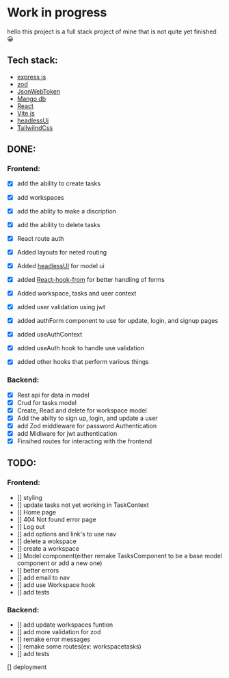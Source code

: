 # Work in progress
hello this project is a full stack project of mine that is not quite yet finished😀

## Tech stack:

- [express js](http://expressjs.com/)
- [zod](https://zod.dev/)
- [JsonWebToken](https://jwt.io/)
- [Mango db](https://www.mongodb.com/fr-fr)
- [React](https://fr.legacy.reactjs.org/)
- [Vite js](https://vitejs.dev/)
- [headlessUi](https://headlessui.com/)
- [TailwiindCss](https://tailwindcss.com/)

## DONE:

### Frontend:
- [x] add the ability to create tasks <br />
- [x] add workspaces <br />
- [x] add the ablity to make a discription <br />
- [x] add the ability to delete tasks <br />
- [x] React route auth <br />
- [x] Added layouts for neted routing <br />
- [x] Added [headlessUI](https://headlessui.com/) for model ui <br />
- [x] added [React-hook-from](https://react-hook-form.com/) for better handling of forms <br />
- [x] Added workspace, tasks and user context <br />
- [x] added user validation using jwt <br />
- [x] added authForm component to use for update, login, and signup pages <br />
- [x] added useAuthContext <br />
- [x] added useAuth hook to handle use validation <br />
- [x] added other hooks that perform various things <br />


### Backend:
- [x] Rest api for data in model <br />
- [x] Crud for tasks model <br />
- [x] Create, Read and delete for workspace model <br />
- [x] Add the abilty to sign up, login, and update a user <br />
- [x] add Zod middleware for password Authentication <br />
- [x] add Midlware for jwt authentication <br />
- [x] Finsihed routes for interacting with the frontend <br />

## TODO:

### Frontend:
- [] styling <br />
- [] update tasks not yet working in TaskContext <br />
- [] Home page <br />
- [] 404 Not found error page <br />
- [] Log out <br />
- [] add options and link's to use nav <br />
- [] delete a wokspace <br />
- [] create a workspace <br />
- [] Model component(either remake TasksComponent to be a base model component or add a new one) <br />
- [] better errors <br />
- [] add email to nav <br />
- [] add use Workspace hook <br />
- [] add tests <br />

### Backend:
- [] add update workspaces funtion <br />
- [] add more validation for zod <br />
- [] remake error messages <br />
- [] remake some routes(ex: workspacetasks) <br />
- [] add tests <br />


[] deployment <br />
